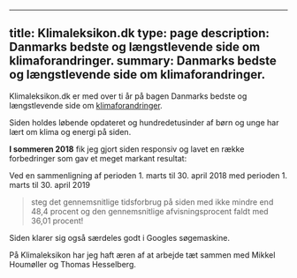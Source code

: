 


---

title: Klimaleksikon.dk
type: page
description: Danmarks bedste og længstlevende side om klimaforandringer.
summary: Danmarks bedste og længstlevende side om klimaforandringer.
---

Klimaleksikon.dk er med over ti år på bagen Danmarks bedste og længstlevende side om [klimaforandringer](https://klimaleksikon.dk/klimaforandringer).

Siden holdes løbende opdateret og hundredetusinder af børn og unge har lært om klima og energi på siden.

**I sommeren 2018** fik jeg gjort siden responsiv og lavet en række forbedringer som gav et meget markant resultat:

Ved en sammenligning af perioden 1. marts til 30. april 2018 med perioden 1. marts til 30. april 2019

> steg det gennemsnitlige tidsforbrug på siden med ikke mindre end 48,4 procent og den gennemsnitlige afvisningsprocent faldt med 36,01 procent!

Siden klarer sig også særdeles godt i Googles søgemaskine.

På Klimaleksikon har jeg haft æren af at arbejde tæt sammen med Mikkel Houmøller og Thomas Hesselberg.

